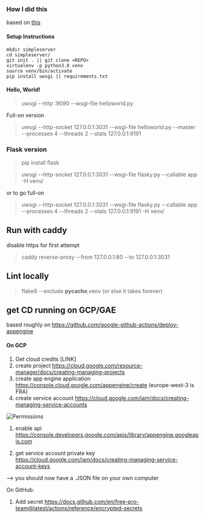 ### How I did this 

based on [this](https://uwsgi-docs.readthedocs.io/en/latest/WSGIquickstart.html)



#### Setup Instructions
```
mkdir simpleserver 
cd simpleserver/ 
git init . || git clone <REPO>
virtualenv -p python3.8 venv
source venv/bin/activate
pip install uwsgi || requirements.txt
```

#### Hello, World!
> uwsgi --http :9090 --wsgi-file helloworld.py

Full-on version 

> uwsgi --http-socket 127.0.0.1:3031 --wsgi-file helloworld.py --master --processes 4 --threads 2 --stats 127.0.0.1:9191
 

### Flask version 
> pip install flask 

> uwsgi --http-socket 127.0.0.1:3031 --wsgi-file flasky.py --callable app -H venv/

or to go full-on 

> uwsgi --http-socket 127.0.0.1:3031 --wsgi-file flasky.py --callable app --processes 4 --threads 2 --stats 127.0.0.1:9191 -H venv/


## Run with caddy 
disable https for first attempt

> caddy reverse-proxy --from 127.0.0.1:80 --to 127.0.0.1:3031

## Lint locally 
> flake8 --exclude __pycache__,venv
(or else it takes forever)

## get CD running on GCP/GAE 

based roughly on https://github.com/google-github-actions/deploy-appengine 

#### On GCP 

1. Get cloud credits [LINK]
1. create project https://cloud.google.com/resource-manager/docs/creating-managing-projects
1. create app engine application https://console.cloud.google.com/appengine/create (europe-west-3 is FRA)
1. create service account https://cloud.google.com/iam/docs/creating-managing-service-accounts

![Permissions](./documentation/permissions.png?raw=true)

1. enable api https://console.developers.google.com/apis/library/appengine.googleapis.com 

1. get service account private key 
https://cloud.google.com/iam/docs/creating-managing-service-account-keys

--> you should now have a .JSON file on your own computer


On GitHub: 
1. Add secret https://docs.github.com/en/free-pro-team@latest/actions/reference/encrypted-secrets

